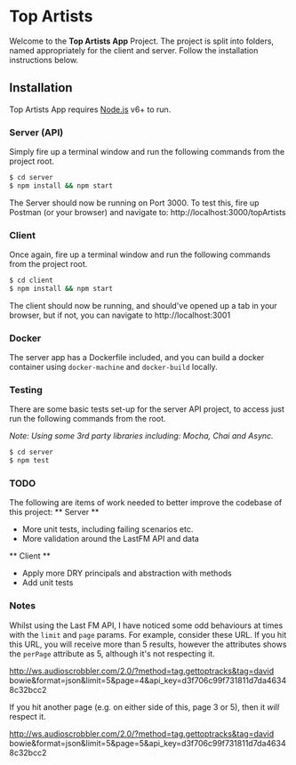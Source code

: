 # Top Artists

Welcome to the **Top Artists App** Project.
The project is split into folders, named appropriately for the client and server. Follow the installation instructions below.

## Installation
Top Artists App requires [Node.js](https://nodejs.org/) v6+ to run.

### Server (API)
Simply fire up a terminal window and run the following commands from the project root.
```sh
$ cd server
$ npm install && npm start
```
The Server should now be running on Port 3000. To test this, fire up Postman (or your browser) and navigate to: http://localhost:3000/topArtists


### Client
Once again, fire up a terminal window and run the following commands from the project root.
```sh
$ cd client
$ npm install && npm start
```
The client should now be running, and should've opened up a tab in your browser, but if not, you can navigate to http://localhost:3001


### Docker

The server app has a Dockerfile included, and you can build a docker container using `docker-machine` and `docker-build` locally.

### Testing
There are some basic tests set-up for the server API project, to access just run the following commands from the root.

*Note: Using some 3rd party libraries including: Mocha, Chai and Async.*

```sh
$ cd server
$ npm test
```

### TODO

The following are items of work needed to better improve the codebase of this project:
** Server **
- More unit tests, including failing scenarios etc.
- More validation around the LastFM API and data

** Client ** 
- Apply more DRY principals and abstraction with methods
- Add unit tests


### Notes

Whilst using the Last FM API, I have noticed some odd behaviours at times with the `limit` and `page` params. For example, consider these URL.
If you hit this URL, you will receive more than 5 results, however the attributes shows the `perPage` attribute as 5, although it's not respecting it.

http://ws.audioscrobbler.com/2.0/?method=tag.gettoptracks&tag=david bowie&format=json&limit=5&page=4&api_key=d3f706c99f731811d7da46348c32bcc2

If you hit another page (e.g. on either side of this, page 3 or 5), then it *will* respect it. 

http://ws.audioscrobbler.com/2.0/?method=tag.gettoptracks&tag=david bowie&format=json&limit=5&page=5&api_key=d3f706c99f731811d7da46348c32bcc2
